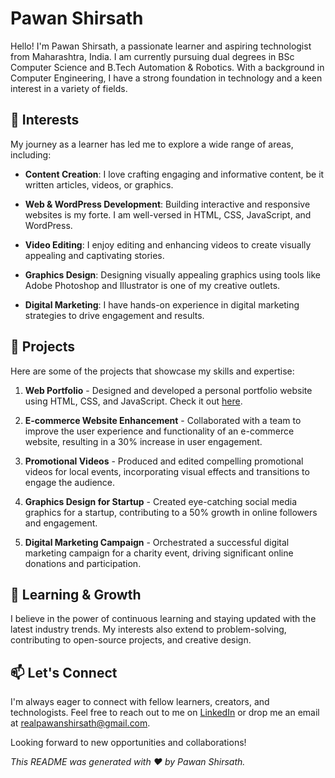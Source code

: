# Pawan Shirsath

Hello! I'm Pawan Shirsath, a passionate learner and aspiring technologist from Maharashtra, India. I am currently pursuing dual degrees in BSc Computer Science and B.Tech Automation & Robotics. With a background in Computer Engineering, I have a strong foundation in technology and a keen interest in a variety of fields.

## 🚀 Interests

My journey as a learner has led me to explore a wide range of areas, including:

- **Content Creation**: I love crafting engaging and informative content, be it written articles, videos, or graphics.

- **Web & WordPress Development**: Building interactive and responsive websites is my forte. I am well-versed in HTML, CSS, JavaScript, and WordPress.

- **Video Editing**: I enjoy editing and enhancing videos to create visually appealing and captivating stories.

- **Graphics Design**: Designing visually appealing graphics using tools like Adobe Photoshop and Illustrator is one of my creative outlets.

- **Digital Marketing**: I have hands-on experience in digital marketing strategies to drive engagement and results.

## 💼 Projects

Here are some of the projects that showcase my skills and expertise:

1. **Web Portfolio** - Designed and developed a personal portfolio website using HTML, CSS, and JavaScript. Check it out [here](#).

2. **E-commerce Website Enhancement** - Collaborated with a team to improve the user experience and functionality of an e-commerce website, resulting in a 30% increase in user engagement.

3. **Promotional Videos** - Produced and edited compelling promotional videos for local events, incorporating visual effects and transitions to engage the audience.

4. **Graphics Design for Startup** - Created eye-catching social media graphics for a startup, contributing to a 50% growth in online followers and engagement.

5. **Digital Marketing Campaign** - Orchestrated a successful digital marketing campaign for a charity event, driving significant online donations and participation.

## 🌱 Learning & Growth

I believe in the power of continuous learning and staying updated with the latest industry trends. My interests also extend to problem-solving, contributing to open-source projects, and creative design.

## 📫 Let's Connect

I'm always eager to connect with fellow learners, creators, and technologists. Feel free to reach out to me on [LinkedIn](https://www.linkedin.com/in/pawan-shirsath-402752221/) or drop me an email at [realpawanshirsath@gmail.com](mailto:realpawanshirsath@gmail.com).

Looking forward to new opportunities and collaborations!

_This README was generated with ❤️ by Pawan Shirsath._
